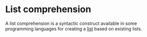 # List comprehension

A list comprehension is a syntactic construct available in some programming languages for creating a [list][type-list] based on existing lists.

[type-list]: ../types/list.md
